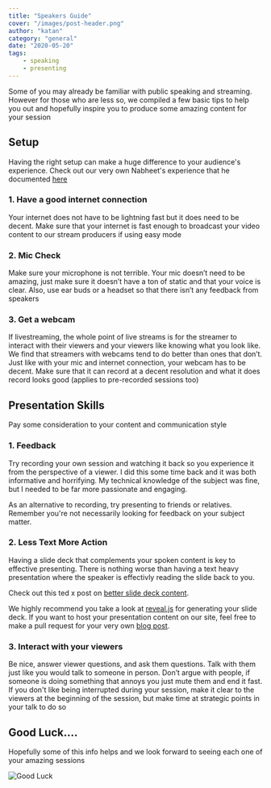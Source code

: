 ```yaml
---
title: "Speakers Guide"
cover: "/images/post-header.png"
author: "katan"
category: "general"
date: "2020-05-20"
tags:
    - speaking
    - presenting
---
```


Some of you may already be familiar with public speaking and streaming.  However for those who are less so,  we compiled a few basic tips to help you out and hopefully inspire you to produce some amazing content for your session

## Setup

Having the right setup can make a huge difference to your audience's experience.  Check out our very own Nabheet's experience that he documented [here](https://www.linkedin.com/pulse/my-super-easy-live-streaming-set-up-nabheet-madan/)

### 1. Have a good internet connection

Your internet does not have to be lightning fast but it does need to be decent. Make sure that your internet is fast enough to broadcast your video content to our stream producers if using easy mode

### 2. Mic Check

Make sure your microphone is not terrible.  Your mic doesn’t need to be amazing, just make sure it doesn’t have a ton of static and that your voice is clear. Also, use ear buds or a headset so that there isn’t any feedback from speakers

### 3. Get a webcam

If livestreaming, the whole point of live streams is for the streamer to interact with their viewers and your viewers like knowing what you look like. We find that streamers with webcams tend to do better than ones that don’t. Just like with your mic and internet connection, your webcam has to be decent. Make sure that it can record at a decent resolution and what it does record looks good (applies to pre-recorded sessions too)

## Presentation Skills

Pay some consideration to your content and communication style 

### 1. Feedback

Try recording your own session and watching it back so you experience it from the perspective of a viewer.  I did this some time back and it was both informative and horrifying.  My technical knowledge of the subject was fine, but I needed to be far more passionate and engaging.  

As an alternative to recording, try presenting to friends or relatives.  Remember you're not necessarily looking for feedback on your subject matter.  

### 2. Less Text More Action

Having a slide deck that complements your spoken content is key to effective presenting.  There is nothing worse than having a text heavy presentation where the speaker is effectivly reading the slide back to you.

Check out this ted x post on [better slide deck content](https://blog.ted.com/10-tips-for-better-slide-decks/).

We highly recommend you take a look at [reveal.js](https://revealjs.com/#/) for generating your slide deck. If you want to host your presentation content on our site, feel free to make a pull request for your very own [blog post](/site-blogging).

### 3. Interact with your viewers

Be nice, answer viewer questions, and ask them questions. Talk with them just like you would talk to someone in person. Don’t argue with people, if someone is doing something that annoys you just mute them and end it fast.  If you don't like being interrupted during your session, make it clear to the viewers at the beginning of the session, but make time at strategic points in your talk to do so

## Good Luck....

Hopefully some of this info helps and we look forward to seeing each one of your amazing sessions

![Good Luck](https://media.giphy.com/media/W5ZUxqXT1lmiysXsDE/giphy.gif)